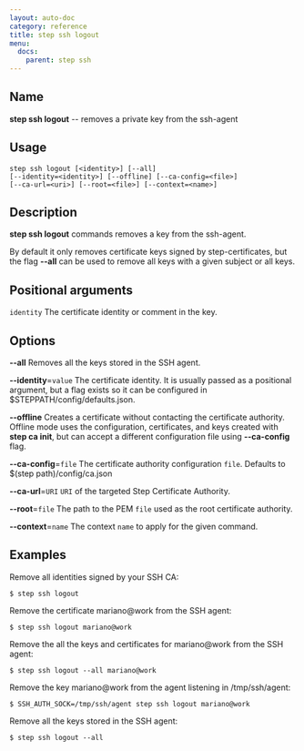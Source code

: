 ```yaml
---
layout: auto-doc
category: reference
title: step ssh logout
menu:
  docs:
    parent: step ssh
---
```


## Name
**step ssh logout** -- removes a private key from the ssh-agent

## Usage

```raw
step ssh logout [<identity>] [--all]
[--identity=<identity>] [--offline] [--ca-config=<file>]
[--ca-url=<uri>] [--root=<file>] [--context=<name>]
```

## Description

**step ssh logout** commands removes a key from the ssh-agent.

By default it only removes certificate keys signed by step-certificates, but the
flag **--all** can be used to remove all keys with a given subject or all keys.

## Positional arguments

`identity`
The certificate identity or comment in the key.

## Options


**--all**
Removes all the keys stored in the SSH agent.

**--identity**=`value`
The certificate identity. It is usually passed as a positional argument, but a
flag exists so it can be configured in $STEPPATH/config/defaults.json.

**--offline**
Creates a certificate without contacting the certificate authority. Offline mode
uses the configuration, certificates, and keys created with **step ca init**,
but can accept a different configuration file using **--ca-config** flag.

**--ca-config**=`file`
The certificate authority configuration `file`. Defaults to
$(step path)/config/ca.json

**--ca-url**=`URI`
`URI` of the targeted Step Certificate Authority.

**--root**=`file`
The path to the PEM `file` used as the root certificate authority.

**--context**=`name`
The context `name` to apply for the given command.

## Examples

Remove all identities signed by your SSH CA:
```shell
$ step ssh logout
```

Remove the certificate mariano@work from the SSH agent:
```shell
$ step ssh logout mariano@work
```

Remove the all the keys and certificates for mariano@work from the SSH agent:
```shell
$ step ssh logout --all mariano@work
```

Remove the key mariano@work from the agent listening in /tmp/ssh/agent:
```shell
$ SSH_AUTH_SOCK=/tmp/ssh/agent step ssh logout mariano@work
```

Remove all the keys stored in the SSH agent:
```shell
$ step ssh logout --all
```

